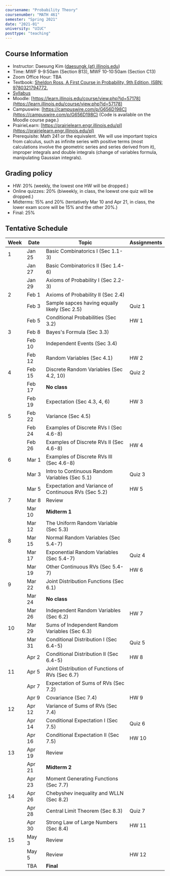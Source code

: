 ```yaml
---
coursename: "Probability Theory"
coursenumber: "MATH 461"
semester: "Spring 2021"
date: "2021-01"
university: "UIUC"
posttype: "teaching"
---
```


## Course Information

- Instructor: Daesung Kim ([daesungk (at) illinois.edu](mailto:daesungk@illinois.edu))
- Time: MWF 9-9:50am (Section B13), MWF 10-10:50am (Section C13)
- Zoom Office Hour: TBA 
- Textbook: [Sheldon Ross, A First Course in Probability, 9th Edition, ISBN: 9780321794772.](https://www.amazon.com/First-Course-Probability-9th/dp/032179477X)
- [Syllabus](math461-s21-syllabus.pdf)  
- Moodle: [https://learn.illinois.edu/course/view.php?id=57178](https://learn.illinois.edu/course/view.php?id=57178) 
- Campuswire: [https://campuswire.com/p/G656D198C](https://campuswire.com/p/G656D198C) (Code is available on the Moodle course page.)
- PrairieLearn: [https://prairielearn.engr.illinois.edu/pl](https://prairielearn.engr.illinois.edu/pl)
- Prerequisite: Math 241 or the equivalent. We will use important topics from calculus, such as infinite series with positive terms (most calculations involve the geometric series and series derived from it), improper integrals and double integrals (change of variables formula, manipulating Gaussian integrals).

## Grading policy
- HW: 20% (weekly, the lowest one HW will be dropped.)
- Online quizzes: 20% (biweekly, in class, the loewst one quiz will be dropped.)
- Midterms: 15% and 20% (tentatively Mar 10 and Apr 21, in class, the lower exam score will be 15% and the other 20%.)
- Final: 25%

## Tentative Schedule 
| Week | Date   | Topic                                                | Assignments |
| ---  | ---    | ---                                                  | ---         |
| 1    | Jan 25 | Basic Combinatorics I (Sec 1.1-3)                    |             |
|      | Jan 27 | Basic Combinatorics II (Sec 1.4-6)                   |             |
|      | Jan 29 | Axioms of Probability I (Sec 2.2-3)                  |             |
| 2    | Feb 1  | Axioms of Probability II (Sec 2.4)                   |             |
|      | Feb 3  | Sample sapces having equally likely (Sec 2.5)        | Quiz 1      |
|      | Feb 5  | Conditional Probabilities (Sec 3.2)                  | HW 1        |
| 3    | Feb 8  | Bayes's Formula (Sec 3.3)                            |             |
|      | Feb 10 | Independent Events (Sec 3.4)                         |             |
|      | Feb 12 | Random Variables (Sec 4.1)                           | HW 2        |
| 4    | Feb 15 | Discrete Random Variables (Sec 4.2, 10)              | Quiz 2      |
|      | Feb 17 | **No class**                                         |             |
|      | Feb 19 | Expectation (Sec 4.3, 4, 6)                          | HW 3        |
| 5    | Feb 22 | Variance (Sec 4.5)                                   |             |
|      | Feb 24 | Examples of Discrete RVs I (Sec 4.6-8)               |             |
|      | Feb 26 | Examples of Discrete RVs II (Sec 4.6-8)              | HW 4        |
| 6    | Mar 1  | Examples of Discrete RVs III (Sec 4.6-8)             |             |
|      | Mar 3  | Intro to Continuous Random Variables (Sec 5.1)       | Quiz 3      |
|      | Mar 5  | Expectation and Variance of Continuous RVs (Sec 5.2) | HW 5        |
| 7    | Mar 8  | Review                                               |             |
|      | Mar 10 | **Midterm 1**                                        |             |
|      | Mar 12 | The Uniform Random Variable (Sec 5.3)                |             |
| 8    | Mar 15 | Normal Random Variables (Sec 5.4-7)                  |             |
|      | Mar 17 | Exponential Random Variables (Sec 5.4-7)             | Quiz 4      |
|      | Mar 19 | Other Continuous RVs (Sec 5.4-7)                     | HW 6        |
| 9    | Mar 22 | Joint Distribution Functions (Sec 6.1)               |             |
|      | Mar 24 | **No class**                                         |             |
|      | Mar 26 | Independent Random Variables (Sec 6.2)               | HW 7        |
| 10   | Mar 29 | Sums of Independent Random Variables (Sec 6.3)       |             |
|      | Mar 31 | Conditional Distribution I (Sec 6.4-5)               | Quiz 5      |
|      | Apr 2  | Conditional Distribution II (Sec 6.4-5)              | HW 8        |
| 11   | Apr 5  | Joint Distribution of Functions of RVs (Sec 6.7)     |             |
|      | Apr 7  | Expectation of Sums of RVs (Sec 7.2)                 |             |
|      | Apr 9  | Covariance (Sec 7.4)                                 | HW 9        |
| 12   | Apr 12 | Variance of Sums of RVs (Sec 7.4)                    |             |
|      | Apr 14 | Conditional Expectation I (Sec 7.5)                  | Quiz 6      |
|      | Apr 16 | Conditional Expectation II (Sec 7.5)                 | HW 10       |
| 13   | Apr 19 | Review                                               |             |
|      | Apr 21 | **Midterm 2**                                        |             |
|      | Apr 23 | Moment Generating Functions (Sec 7.7)                |             |
| 14   | Apr 26 | Chebyshev inequality and WLLN (Sec 8.2)              |             |
|      | Apr 28 | Central Limit Theorem (Sec 8.3)                      | Quiz 7      |
|      | Apr 30 | Strong Law of Large Numbers (Sec 8.4)                | HW 11       |
| 15   | May 3  | Review                                               |             |
|      | May 5  | Review                                               | HW 12       |
|      | TBA    | **Final**                                            |             |


